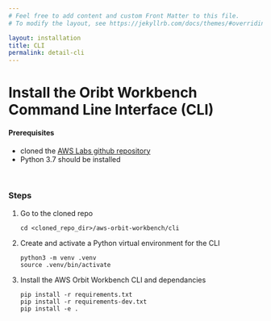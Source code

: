 ```yaml
---
# Feel free to add content and custom Front Matter to this file.
# To modify the layout, see https://jekyllrb.com/docs/themes/#overriding-theme-defaults

layout: installation
title: CLI
permalink: detail-cli
---
```


# Install the Oribt Workbench Command Line Interface (CLI)


#### Prerequisites
- cloned the [AWS Labs github repository](detail-clone)
- Python 3.7 should be installed

<br>

### Steps
1. Go to the cloned repo
    ```
    cd <cloned_repo_dir>/aws-orbit-workbench/cli
    ```
2. Create and activate a Python virtual environment for the CLI
    ```
    python3 -m venv .venv
    source .venv/bin/activate
    ```
3. Install the AWS Orbit Workbench CLI and dependancies
    ```
    pip install -r requirements.txt
    pip install -r requirements-dev.txt
    pip install -e .
    ```
